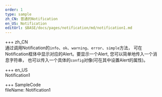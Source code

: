 ```yaml
--- 
order: 1
type: sample
zh_CN: 普通的Notification
en_US: Notification
editUrl: $BASE/docs/pages/notification/md/notification1.md
---
```


+++ zh_CN  
通过调用Notification的<Code>info</Code>、<Code>ok</Code>、<Code>warning</Code>、<Code>error</Code>、<Code>simple</Code>方法，
可在Notification框体中显示对应的Alert。要显示一个Alert, 您可以简单地传入一个消息字符串，
也可以传入一个具体的<Code>config</Code>对像(可在其中设置Alert的属性)。

+++ en_US  
Notification1

+++ SampleCode  
fileName: Notification1
